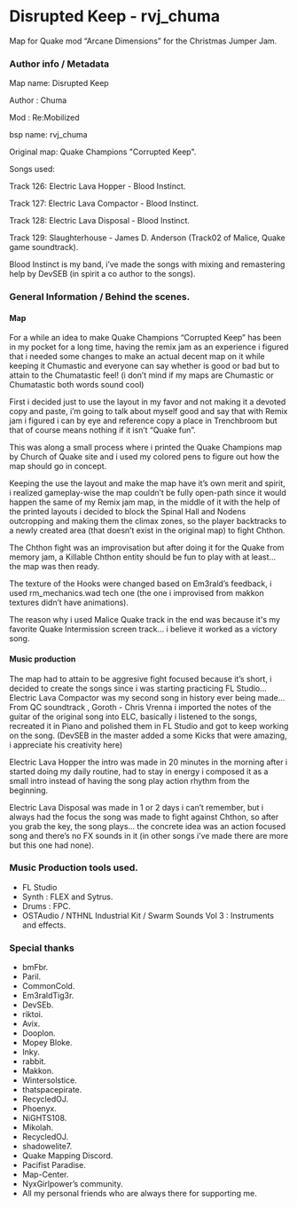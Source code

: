 # Disrupted Keep - rvj_chuma

Map for Quake mod “Arcane Dimensions” for the Christmas Jumper Jam.

### Author info / Metadata

Map name: Disrupted Keep

Author : Chuma

Mod : Re:Mobilized

bsp name: rvj_chuma

Original map: Quake Champions "Corrupted Keep".

Songs used: 

Track 126: Electric Lava Hopper - Blood Instinct.

Track 127: Electric Lava Compactor - Blood Instinct.

Track 128: Electric Lava Disposal - Blood Instinct.

Track 129: Slaughterhouse - James D. Anderson (Track02 of Malice, Quake game soundtrack).

 Blood Instinct is my band, i’ve made the songs with mixing and remastering help by DevSEB (in spirit a co author to the songs).
### General Information / Behind the scenes.

#### Map

For a while an idea to make Quake Champions “Corrupted Keep” has been in my pocket for a long time, having the remix jam as an experience i figured that i needed some changes to make an actual decent map on it while keeping it Chumastic and everyone can say whether is good or bad but to attain to the Chumatastic feel! (i don’t mind if my maps are Chumastic or Chumatastic both words sound cool)

First i decided just to use the layout in my favor and not making it a devoted copy and paste, i’m going to talk about myself good and say that with Remix jam i figured i can by eye and reference copy a place in Trenchbroom but that of course means nothing if it isn’t “Quake fun”.

This was along a small process where i printed the Quake Champions map by Church of Quake site and i used my colored pens to figure out how the map should go in concept.

Keeping the use the layout and make the map have it’s own merit and spirit, i realized gameplay-wise the map couldn’t be fully open-path since it would happen the same of my Remix jam map, in the middle of it with the help of the printed layouts i decided to block the Spinal Hall and Nodens outcropping and making them the climax zones, so the player backtracks to a newly created area (that doesn’t exist in the original map) to fight Chthon.

The Chthon fight was an improvisation but after doing it for the Quake from memory jam, a Killable Chthon entity should be fun to play with at least… the map was then ready.

The texture of the Hooks were changed based on Em3rald’s feedback, i used rm_mechanics.wad tech one (the one i improvised from makkon textures didn’t have animations).

The reason why i used Malice Quake track in the end was because it's my favorite Quake Intermission screen track... i believe it worked as a victory song.

#### Music production

The map had to attain to be aggresive fight focused because it’s short, i decided to create the songs since i was starting practicing FL Studio… Electric Lava Compactor was my second song in history ever being made… From QC soundtrack , Goroth - Chris Vrenna i imported the notes of the guitar of the original song into ELC, basically i listened to the songs, recreated it in Piano and polished them in FL Studio and got to keep working on the song. (DevSEB in the master added a some Kicks that were amazing, i appreciate his creativity here)

Electric Lava Hopper the intro was made in 20 minutes in the morning after i started doing my daily routine, had to stay in energy i composed it as a small intro instead of having the song play action rhythm from the beginning.

Electric Lava Disposal was made in 1 or 2 days i can’t remember, but i always had the focus the song was made to fight against Chthon, so after you grab the key, the song plays… the concrete idea was an action focused song and there’s no FX sounds in it (in other songs i’ve made there are more but this one had none).

### Music Production tools used.

- FL Studio 
-  Synth : FLEX and Sytrus.
-  Drums : FPC.
-  OSTAudio / NTHNL Industrial Kit / Swarm Sounds Vol 3 : Instruments and effects.

### Special thanks

- bmFbr.
- Paril.
- CommonCold.
- Em3raldTig3r.
- DevSEb.
- riktoi.
- Avix.
- Dooplon.
- Mopey Bloke.
- Inky.
- rabbit.
- Makkon.
- Wintersolstice.
- thatspacepirate.
- RecycledOJ.
- Phoenyx.
- NiGHTS108.
- Mikolah.
- RecycledOJ.
- shadowelite7.
- Quake Mapping Discord.
- Pacifist Paradise.
- Map-Center.
- NyxGirlpower’s community.
- All my personal friends who are always there for supporting me.

